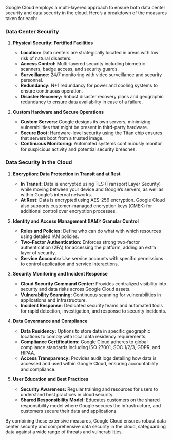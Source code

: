 Google Cloud employs a multi-layered approach to ensure both data center security and data security in the cloud. Here’s a breakdown of the measures taken for each:

### Data Center Security

1. **Physical Security: Fortified Facilities**
   - **Location:** Data centers are strategically located in areas with low risk of natural disasters.
   - **Access Control:** Multi-layered security including biometric scanners, badge access, and security guards.
   - **Surveillance:** 24/7 monitoring with video surveillance and security personnel.
   - **Redundancy:** N+1 redundancy for power and cooling systems to ensure continuous operation.
   - **Disaster Recovery:** Robust disaster recovery plans and geographic redundancy to ensure data availability in case of a failure.

2. **Custom Hardware and Secure Operations**
   - **Custom Servers:** Google designs its own servers, minimizing vulnerabilities that might be present in third-party hardware.
   - **Secure Boot:** Hardware-level security using the Titan chip ensures that servers boot from a trusted image.
   - **Continuous Monitoring:** Automated systems continuously monitor for suspicious activity and potential security breaches.

### Data Security in the Cloud

1. **Encryption: Data Protection in Transit and at Rest**
   - **In Transit:** Data is encrypted using TLS (Transport Layer Security) while moving between your device and Google’s servers, as well as within Google’s internal networks.
   - **At Rest:** Data is encrypted using AES-256 encryption. Google Cloud also supports customer-managed encryption keys (CMEK) for additional control over encryption processes.

2. **Identity and Access Management (IAM): Granular Control**
   - **Roles and Policies:** Define who can do what with which resources using detailed IAM policies.
   - **Two-Factor Authentication:** Enforces strong two-factor authentication (2FA) for accessing the platform, adding an extra layer of security.
   - **Service Accounts:** Use service accounts with specific permissions to control application and service interactions.

3. **Security Monitoring and Incident Response**
   - **Cloud Security Command Center:** Provides centralized visibility into security and data risks across Google Cloud assets.
   - **Vulnerability Scanning:** Continuous scanning for vulnerabilities in applications and infrastructure.
   - **Incident Response:** Dedicated security teams and automated tools for rapid detection, investigation, and response to security incidents.

4. **Data Governance and Compliance**
   - **Data Residency:** Options to store data in specific geographic locations to comply with local data residency requirements.
   - **Compliance Certifications:** Google Cloud adheres to global compliance standards including ISO 27001, SOC 1/2/3, GDPR, and HIPAA.
   - **Access Transparency:** Provides audit logs detailing how data is accessed and used within Google Cloud, ensuring accountability and compliance.

5. **User Education and Best Practices**
   - **Security Awareness:** Regular training and resources for users to understand best practices in cloud security.
   - **Shared Responsibility Model:** Educates customers on the shared responsibility model where Google secures the infrastructure, and customers secure their data and applications.

By combining these extensive measures, Google Cloud ensures robust data center security and comprehensive data security in the cloud, safeguarding data against a wide range of threats and vulnerabilities.
